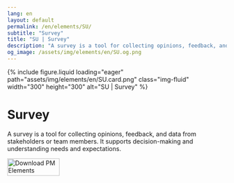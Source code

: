 ```yaml
---
lang: en
layout: default
permalink: /en/elements/SU/
subtitle: "Survey"
title: "SU | Survey"
description: "A survey is a tool for collecting opinions, feedback, and data from stakeholders or team members. It supports decision-making and understanding needs and expectations."
og_image: /assets/img/elements/en/SU.og.png
---
```


{% include figure.liquid loading="eager" path="assets/img/elements/en/SU.card.png" class="img-fluid" width="300" height="300" alt="SU | Survey" %}

# Survey

A survey is a tool for collecting opinions, feedback, and data from stakeholders or team members. It supports decision-making and understanding needs and expectations.

<a href="https://apps.apple.com/app/apple-store/id6738084498?pt=127441684&ct=website&mt=8">
  <img src="{{ "assets/img/en/appstore.png" | relative_url }}" width="120" height="40" alt="Download PM Elements">
</a>
